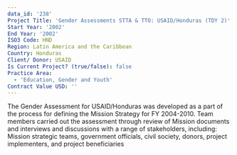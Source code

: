 ```yaml
---
data_id: '238'
Project Title: 'Gender Assessments STTA & TTO: USAID/Honduras (TDY 2)'
Start Year: '2002'
End Year: '2002'
ISO3 Code: HND
Region: Latin America and the Caribbean
Country: Honduras
Client/ Donor: USAID
Is Current Project? (true/false): false
Practice Area:
  - 'Education, Gender and Youth'
Contract Value USD: ''
---
```

The Gender Assessment for USAID/Honduras was developed as a part of the process for defining the Mission Strategy for FY 2004-2010. Team members carried out the assessment through review of Mission documents and interviews and discussions with a range of stakeholders, including: Mission strategic teams, government officials, civil society, donors, project implementers, and project beneficiaries